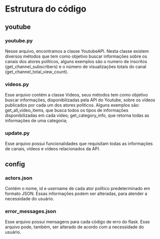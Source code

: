 # Estrutura do código

## youtube

### youtube.py

Nesse arquivo, encontramos a classe YoutubeAPI. Nesta classe existem diversos métodos que tem como objetivo buscar informações sobre os canais dos atores políticos, alguns exemplos são o numero de inscritos (get_channel_subscribers) e o número de visualizações totais do canal (get_channel_total_view_count).

### videos.py  
Esse arquivo contém a classe Videos, seus métodos tem como objetivo buscar informações, disponibilizadas pela API do Youtube, sobre os vídeos publicados por cada um dos atores políticos. Alguns exemplos são:
get_all_video_items, que busca todos os tipos de informações disponibilizadas em cada video; get_category_info, que retorna todas as informações de uma categoria;

### update.py
Esse arquivo possui funcionalidades que requisitam todas as informações de canais, vídeos e vídeos relacionados da API.


## config

### actors.json

Contém o nome, id e username de cada ator político predeterminado em formato JSON. Essas informações podem ser alteradas, para atender a necessidade do usuário.

### error_messages.json
Esse arquivo possui mensagens para cada código de erro do flask. Esse arquivo pode, também, ser alterado de acordo com a necessidade do usuário.
